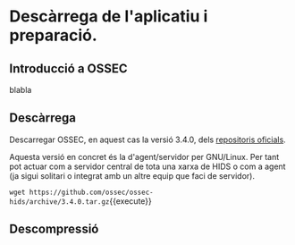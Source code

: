 # Descàrrega de l'aplicatiu i preparació.
## Introducció a OSSEC
blabla
## Descàrrega
Descarregar OSSEC, en aquest cas la versió 3.4.0, dels [repositoris oficials](https://github.com/ossec/ossec-hids/releases).

Aquesta versió en concret és la d'agent/servidor per GNU/Linux.  Per tant pot actuar com a servidor central de tota una xarxa de HIDS o com a agent (ja sigui solitari o integrat amb un altre equip que faci de servidor).

`wget https://github.com/ossec/ossec-hids/archive/3.4.0.tar.gz`{{execute}}
## Descompressió

